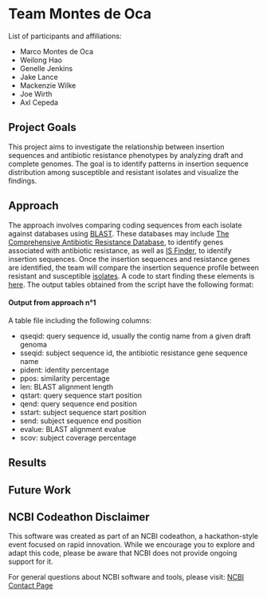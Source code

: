 # Team Montes de Oca

List of participants and affiliations:
- Marco Montes de Oca
- Weilong Hao
- Genelle Jenkins
- Jake Lance
- Mackenzie Wilke
- Joe Wirth
- Axl Cepeda

## Project Goals
This project aims to investigate the relationship between insertion sequences and antibiotic resistance phenotypes by analyzing draft and complete genomes. The goal is to identify patterns in insertion sequence distribution among susceptible and resistant isolates and visualize the findings.
## Approach
The approach involves comparing coding sequences from each isolate against databases using [BLAST](https://blast.ncbi.nlm.nih.gov/Blast.cgi). These databases may include [The Comprehensive Antibiotic Resistance Database](https://card.mcmaster.ca/), to identify genes associated with antibiotic resistance, as well as [IS Finder](https://isfinder.biotoul.fr/#), to identify insertion sequences. Once the insertion sequences and resistance genes are identified, the team will compare the insertion sequence profile between resistant and susceptible [isolates](https://github.com/NCBI-Codeathons/amr-2024-team-montes-de-oca/blob/main/Assemblies_Team_Montes_de_Oca.xlsx). A code to start finding these elements is [here](https://github.com/NCBI-Codeathons/amr-2024-team-montes-de-oca/blob/main/Notebook.ipynb).
The output tables obtained from the script have the following format:

#### Output from approach n°1
A table file including the following columns:
* qseqid: query sequence id, usually the contig name from a given draft genoma
* sseqid: subject sequence id, the antibiotic resistance gene sequence name
* pident: identity percentage
* ppos: similarity percentage
* len: BLAST alignment length
* qstart: query sequence start position
* qend: query sequence end position
* sstart: subject sequence start position
* send: subject sequence end position
* evalue: BLAST alignment evalue
* scov: subject coverage percentage
## Results

## Future Work

## NCBI Codeathon Disclaimer
This software was created as part of an NCBI codeathon, a hackathon-style event focused on rapid innovation. While we encourage you to explore and adapt this code, please be aware that NCBI does not provide ongoing support for it.

For general questions about NCBI software and tools, please visit: [NCBI Contact Page](https://www.ncbi.nlm.nih.gov/home/about/contact/)

